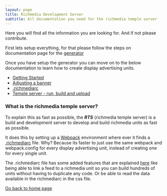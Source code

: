 ```yaml
---
layout: page
title: Richmedia Development Server
subtitle: All documentation you need for the richmedia temple server
---
```


Here you will find all the information you are looking for. And if not please contribute.

First lets setup everything, for that please follow the steps on documentation page for the [generator](./generator.md)

Once you have setup the generator you can move on to the below documentation to learn how to create display 
advertising units.

- [Getting Started](./getting-started.md)
- [Adjusting a banner](./adjusting-a-banner.md)
- [.richmediarc](./richmediarc.md)
- [Temple server - run, build and upload](./running-building-uploading.md)


### What is the richmedia temple server?
To explain this as fast as possible, the _**RTS**_ (richmedia temple server) is a build and development server to 
develop and build richmedia units as fast as possible.

It does this by setting up a [Webpack]( https://webpack.js.org/ ) environment where ever it finds a [.richmediarc](../richmediarc.md) 
file. Why? Because its faster to just use the same webpack and webpack.config for every display advertising unit, instead of 
creating one for every single unit.

The .richmediarc file has some added features that are explained [here](./richmediarc.md) like being 
able 
to link a feed to a richmedia unit so you can build hundreds of units without having to duplicate any code. Or be able to 
read the data available in the richmediarc in the css file.

[Go back to home page](./index.html)
